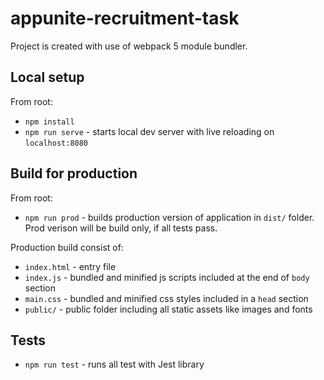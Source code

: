 # appunite-recruitment-task
Project is created with use of webpack 5 module bundler.
## Local setup
From root:
* `npm install`
* `npm run serve` - starts local dev server with live reloading on `localhost:8080`
## Build for production
From root:
* `npm run prod` - builds production version of application in `dist/` folder. Prod verison will be build only, if all tests pass.

Production build consist of:
* `index.html` - entry file
* `index.js` - bundled and minified js scripts included at the end of `body` section
* `main.css` - bundled and minified css styles included in a `head` section
* `public/` - public folder including all static assets like images and fonts

## Tests
* `npm run test` - runs all test with Jest library
